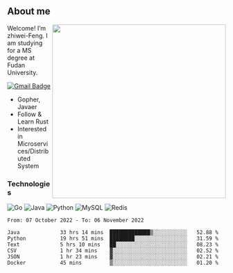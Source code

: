 ## About me

<img align="right" src="https://github-readme-stats-zhiwei-feng.vercel.app/api?username=zhiwei-Feng&show_icons=true" width="400" />

Welcome! I’m zhiwei-Feng. I am studying for a MS degree at Fudan University.  

[![Gmail Badge](https://img.shields.io/badge/-zhiwei.feng1995@gmail.com-c14438?style=flat-square&logo=Gmail&logoColor=white&link=mailto:zhiwei.feng1995@gmail.com)](mailto:zhiwei.feng1995@gmail.com)

- Gopher, Javaer
- Follow & Learn Rust
- Interested in Microservices/Distributed System


### Technologies
![Go](https://img.shields.io/badge/-Go-000000?style=flat-square&logo=go)
![Java](https://img.shields.io/badge/-java-E34A86?style=flat-square&logo=java)
![Python](https://img.shields.io/badge/-Python-black?style=flat-square&logo=Python)
![MySQL](https://img.shields.io/badge/-MySQL-orange?style=flat-square&logo=MySQL)
![Redis](https://img.shields.io/badge/-Redis-black?style=flat-square&logo=Redis)




  
<!--START_SECTION:waka-->

```text
From: 07 October 2022 - To: 06 November 2022

Java             33 hrs 14 mins  █████████████▒░░░░░░░░░░░   52.88 %
Python           19 hrs 51 mins  ████████░░░░░░░░░░░░░░░░░   31.59 %
Text             5 hrs 10 mins   ██░░░░░░░░░░░░░░░░░░░░░░░   08.23 %
CSV              1 hr 34 mins    ▓░░░░░░░░░░░░░░░░░░░░░░░░   02.52 %
JSON             1 hr 23 mins    ▓░░░░░░░░░░░░░░░░░░░░░░░░   02.21 %
Docker           45 mins         ▒░░░░░░░░░░░░░░░░░░░░░░░░   01.20 %
```

<!--END_SECTION:waka-->
</p>



<!--
[![github stats](https://github-readme-stats.vercel.app/api?username=zhiwei-Feng&theme=tokyonight&show_icons=true)](https://github.com/anuraghazra/github-readme-stats)
-->




<!--
**zhiwei-Feng/zhiwei-Feng** is a ✨ _special_ ✨ repository because its `README.md` (this file) appears on your GitHub profile.

Here are some ideas to get you started:

- 🔭 I’m currently working on ...
- 🌱 I’m currently learning ...
- 👯 I’m looking to collaborate on ...
- 🤔 I’m looking for help with ...
- 💬 Ask me about ...
- 📫 How to reach me: ...
- 😄 Pronouns: ...
- ⚡ Fun fact: ...
-->



